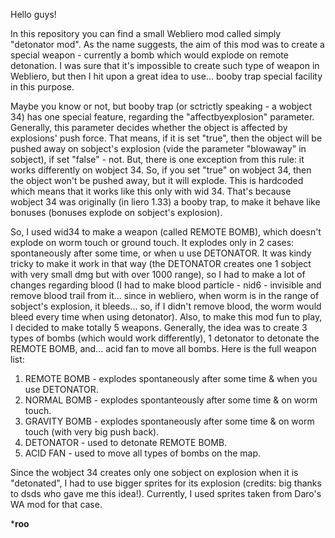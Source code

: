 Hello guys!

In this repository you can find a small Webliero mod called simply "detonator mod". As the name suggests, the aim of this mod was to create a special weapon - currently a bomb which would explode on remote detonation. I was sure that it's impossible to create such type of weapon in Webliero, but then I hit upon a great idea to use... booby trap special facility in this purpose.

Maybe you know or not, but booby trap (or sctrictly speaking - a wobject 34) has one special feature, regarding the "affectbyexplosion" parameter. Generally, this parameter decides whether the object is affected by explosions' push force. That means, if it is set "true", then the object will be pushed away on sobject's explosion (vide the parameter "blowaway" in sobject), if set "false" - not. But, there is one exception from this rule: it works differently on wobject 34. So, if you set "true" on wobject 34, then the object won't be pushed away, but it will explode. This is hardcoded which means that it works like this only with wid 34. That's because wobject 34 was originally (in liero 1.33) a booby trap, to make it behave like bonuses (bonuses explode on sobject's explosion).

So, I used wid34 to make a weapon (called REMOTE BOMB), which doesn't explode on worm touch or ground touch. It explodes only in 2 cases: spontaneously after some time, or when u use DETONATOR. It was kindy tricky to make it work in that way (the DETONATOR creates one 1 sobject with very small dmg but with over 1000 range), so I had to make a lot of changes regarding blood (I had to make blood particle - nid6 - invisible and remove blood trail from it... since in webliero, when worm is in the range of sobject's explosion,   it bleeds... so, if I didn't remove blood, the worm would bleed every time when using detonator). Also, to make this mod fun to play, I decided to make totally 5 weapons. Generally, the idea was to create 3 types of bombs (which would work differently), 1 detonator to detonate the REMOTE BOMB, and... acid fan to move all bombs. Here is the full weapon list:

1. REMOTE BOMB - explodes spontaneously after some time & when you use DETONATOR.
2. NORMAL BOMB - explodes spontanteously after some time & on worm touch.
3. GRAVITY BOMB - explodes spontaneously after some time & on worm touch  (with very big push back).
4. DETONATOR - used to detonate REMOTE BOMB.
5. ACID FAN - used to move all types of bombs on the map.

Since the wobject 34 creates only one sobject on explosion when it is "detonated", I had to use bigger sprites for its explosion (credits: big thanks to dsds who gave me this idea!). Currently, I used sprites taken from Daro's WA mod for that case.

***roo**
